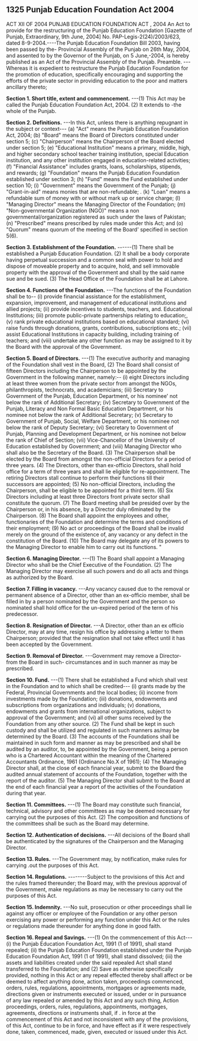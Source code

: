 ## 1325 Punjab Education Foundation Act 2004
 
ACT XII OF 2004
PUNJAB EDUCATION FOUNDATION ACT , 2004
An Act to provide for the restructuring of the Punjab Education Foundation
[Gazette of Punjab, Extraordinary, 9th June, 2004]
No. PAP-Legis-2(24)/2003/623, dated 8-9-2004.----The Punjab Education Foundation Bill 2003, having been passed by the- Provincial Assembly of the Punjab on 26th May, 2004, and assented to by the Governor of the Punjab, on 5 June,-2004, is hereby published as an Act of the Provincial Assembly of the Punjab.
Preamble. ---Whereas it is expedient to restructure the Punjab Education Foundation for the promotion of education, specifically encouraging and supporting the efforts of the private sector in providing education to the poor and matters ancillary thereto;


**Section 1. Short title, extent and commencement.**
---(1) This Act may be called the Punjab Education Foundation Act, 2004.
   (2) It extends to -the whole of the Punjab.

 

**Section 2. Definitions.**
 ---In this Act, unless there is anything repugnant in the subject or context---
   (a) "Act" means the Punjab Education Foundation Act, 2004;
   (b) "Board" means the Board of Directors constituted under section 5;
   (c) "Chairperson" means the Chairperson of the Board elected under section 5;
   (e) "Educational Institution" means a primary, middle, high, and higher secondary school teacher training institution, special Education institution, and any other institution engaged in education-related activities;
   (f) "Financial Assistance" includes grants, loans, scholarships, stipends, and rewards;
   (g) "Foundation" means the Punjab Education Foundation established under section 3;
   (h) "Fund" means the Fund established under section 10;
   (i) "Government" means the Government of the Punjab;
   (j) "Grant-in-aid" means monies that are non-refundable; .
   (k) "Loan" means a refundable sum of money with or without mark up or service charge;
   (l) "Managing Director" means the Managing Director of the Foundation;
   (m) "Non-governmental Organization (NGO)" means a non governmental/organization registered as such under the laws of Pakistan;
   (n) "Prescribed" means prescribed by rules made under this Act; and
   (o) "Quorum" means quorum of the meeting of the Board' specified in section 5(6).

 

**Section 3. Establishment of the Foundation.**
------(1) There shall be established a Punjab Education Foundation.
   (2) It shall be a body corporate having perpetual succession and a common seal with power to hold and dispose of moveable property and to acquire, hold, and sell immovable property with the approval of the Government and shall by the said name sue and be sued.
   (3) The Head Office of the Foundation shall be at Lahore.

 

**Section 4. Functions of the Foundation.**
---The functions of the Foundation shall be to--
   (i) provide financial assistance for the establishment, expansion, improvement, and management of educational institutions and allied projects;
   (ii) provide incentives to students, teachers, and. Educational Institutions;
   (iii) promote public-private partnerships relating to education;,
   (v) rank private educational institutions based on educational standard;
   (vi) raise funds through donations, grants, contributions, subscriptions etc.;
   (vii) assist Educational Institutions in capacity building, including training of teachers; and
   (viii) undertake any other function as may be assigned to it by the Board with the approval of the Government.

 

**Section 5. Board of Directors.**
---(1) The executive authority and managing of the Foundation shall vest in the Board,
   (2) The Board shall consist of fifteen Directors including the Chairperson to be appointed by the Government in the following manner, namely:--
   (i) eight Directors including at least three women from the private sector from amongst the NGOs, philanthropists, technocrats, and academicians;
   (iii) Secretary to Government of the Punjab, Education Department, or his nominee' not below the rank of Additional Secretary;
   (iv) Secretary to Government of the Punjab, Literacy and Non Formal Basic Education Department, or his nominee not below the rank of Additional Secretary;
   (v) Secretary to Government of Punjab, Social, Welfare Department, or his nominee not below the rank of Deputy Secretary;
   (vi) Secretary to Government of Punjab, Planning and Development Department, or his nominee not below the rank of Chief of Section;
   (vii) Vice-Chancellor of the University of Education established by Government; and
   (viii) Managing Director who shall also be the Secretary of the Board.
   (3) The Chairperson shall be elected by the Board from amongst the non-official Directors for a period of three years.
   (4) The Directors, other than ex-officio Directors, shall hold office for a term of three years and shall lie eligible for re-appointment. The retiring Directors stall continue to perform their functions till their successors are appointed;
   (5) No non-official Directors, including the Chairperson, shall be eligible to be appointed for a third term.
   (6) Six Directors including at least three Directors front private sector shall constitute the quorum.
   (7) The Board meeting shall be presided over by the Chairperson or, in his absence, by a Director duly n6minated by the Chairperson.
   (8) The Board shall appoint the employees and other, functionaries of the Foundation and determine the terms and conditions of their employment;
   (9) No act or proceedings of the Board shall be invalid merely on the ground of the existence of, any vacancy or any defect in the constitution of the Board.
   (10) The Board may delegate any of its powers to the Managing Director to enable him to carry out its functions. "

 

**Section 6. Managing Director.**
---(1) The Board shall appoint a Managing Director who shall be the Chief Executive of the Foundation.
   (2) The Managing Director may exercise all such powers and do all acts and things as authorized by the Board.

 

**Section 7. Filling in vacancy.**
---Any vacancy caused due to the removal or permanent absence of a Director, other than an ex-officio member, shall be filled in by a person nominated by the Government and the person so nominated shall hold office for the un-expired period of the term of his predecessor.

 

**Section 8. Resignation of Director.**
---A Director, other than an ex officio Director, may at any time, resign his office by addressing a letter to them Chairperson; provided that the resignation shall not take effect until it has been accepted by the Government.

 

**Section 9. Removal of Director.**
---Government may remove a Director- from the Board in such- circumstances and in such manner as may be prescribed.

 

**Section 10. Fund.**
---(1) There shall be established a Fund which shall vest in the Foundation and to which shall be credited---
    (i) grants made by the Federal, Provincial Governments and the local bodies;
    (ii) income from investments made by the Foundation;
    (iii) donations, endowments and subscriptions from organizations and individuals;
    (v) donations, endowments and grants from international organizations, subject to approval of the Government; and
    (vi) all other sums received by the Foundation from any other source.
    (2) The Fund shall be kept in such custody and shall be utilized and regulated in such manners as/may be determined by the Board.
    (3) The accounts of the Foundations shall be maintained in such form and manner as may be prescribed and shall be audited by an auditor, to, be appointed by the Government, being a person who is a Chartered Accountant within the meaning of the Chartered Accountants Ordinance, 1961 (Ordinance No.X of 1961);
    (4) The Managing Director shall, at the close of each financial year, submit to the Board the audited annual statement of accounts of the Foundation, together with the report of the auditor.
    (5) The Managing Director shall submit to the Board at the end of each financial year a report of the activities of the Foundation during that year.

 

**Section 11. Committees.**
---(1) The Board may constitute such financial, technical, advisory and other committees as may be deemed necessary for carrying out the purposes of this Act.
    (2) The composition and functions of the committees shall be such as the Board may determine.

 

**Section 12. Authentication of decisions.**
---All decisions of the Board shall be authenticated by the signatures of the Chairperson and the Managing Director.

 

**Section 13. Rules.**
---The Government may, by notification, make rules for carrying .out the purposes of this Act.

 

**Section 14. Regulations.**
--------Subject to the provisions of this Act and the rules framed thereunder; the Board may, with the previous approval of the Government, make regulations as may be necessary to carry out the purposes of this Act.

 

**Section 15. Indemnity.**
---No suit, prosecution or other proceedings shall lie against any officer or employee of the Foundation or any other person exercising any power or performing any function under this Act or the rules or regulations made thereunder for anything done in good faith.

 

**Section 16. Repeal and Savings.**
---(1) On the commencement of this Act---
    (i) the Punjab Education Foundation Act, 1991 (1 of 1991), shall stand repealed;
    (ii) the Punjab Education Foundation established under the Punjab Education Foundation Act, 1991 (1 of 1991), shall stand dissolved;
    (iii) the assets and liabilities created under the said repealed Act shall stand transferred to the Foundation; and
    (2) Save as otherwise specifically provided, nothing in this Act or any repeal effected thereby shall affect or be deemed to affect anything done, action taken, proceedings commenced, orders, rules, regulations, appointments, mortgages or agreements made, directions given or instruments executed or issued, under or in pursuance of any law repealed or amended by this Act and any such thing, Action proceedings, orders, rules, regulations, appointments, mortgages, agreements, directions or instruments shall, if . in force at the commencement of this Act and not inconsistent with any of the provisions, of this Act, continue to be in force, and have effect as if it were respectively done, taken, commenced, made, given, executed or issued under this Act.

